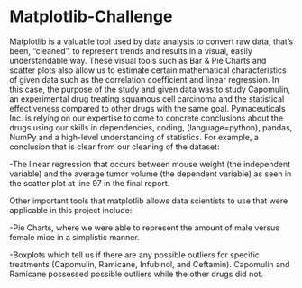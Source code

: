 # Matplotlib-Challenge
Matplotlib is a valuable tool used by data analysts to convert raw data, that’s been, “cleaned”, to represent trends and results in a visual, easily understandable way. 
These visual tools such as Bar & Pie Charts and scatter plots also allow us to estimate certain mathematical characteristics of given data such as the correlation coefficient and linear regression. 
In this case, the purpose of the study and given data was to study Capomulin, an experimental drug treating squamous cell carcinoma and the statistical effectiveness compared to other drugs with the same goal. 
Pymaceuticals Inc. is relying on our expertise to come to concrete conclusions about the drugs using our skills in dependencies, coding, (language=python), pandas, NumPy and a high-level understanding 
of statistics. For example, a conclusion that is clear from our cleaning of the dataset:

-The linear regression that occurs between mouse weight (the independent variable) and the average tumor volume (the dependent variable) as seen in the scatter plot at line 97 in the final report. 

Other important tools that matplotlib allows data scientists to use that were applicable in this project include:

-Pie Charts, where we were able to represent the amount of male versus female mice in a simplistic manner. 

-Boxplots which tell us if there are any possible outliers for specific treatments (Capomulin, Ramicane, Infubinol, and Ceftamin). Capomulin and Ramicane possessed possible outliers while the other drugs did not.
